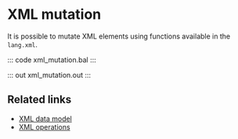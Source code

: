 # XML mutation

It is possible to mutate XML elements using functions available in the `lang.xml`.

::: code xml_mutation.bal :::

::: out xml_mutation.out :::

## Related links
- [XML data model](/learn/by-example/xml-data-model/)
- [XML operations](/learn/by-example/xml-operations/)
